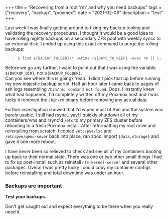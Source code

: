 +++
title = "Recovering from a root 'rm' and why you need backups"
tags = ["recovery", "backup", "proxmox"]
date = "2021-02-06"
description = "test"
+++

Last week I was finally getting around to fixing my backup tooling and validating the recovery procedures. I thought it would be a good idea to have rolling nightly backups on a secondary ZFS pool with weekly syncs to an external disk. I ended up using this exact command to purge the rolling backups:

> `$ find ${BACKUP_FOLDER}/* -mtime +${DAYS_TO_KEEP} -exec rm {} \;`

Before we go any further, I want to point out that I was using the variable `${BACKUP_DIR}`, not `${BACKUP_FOLDER}`.  
Can you see where this is going? Yeah.. I didn't pick that up before running my new majestic backup script. Half an hour later I came back to pages of ssh logs resembling `/bin/rm: command not found`. Oops. I instantly knew what had happened, I'd completely written off my Proxmox host and I was lucky it removed the `/bin/rm` binary before removing any actual data.

Further investigation showed that I'd wiped most of /bin and the system was barely usable, I still had rsync.. yay! I quickly shutdown all of my containers/vms and rsync'd `/etc` to my primary ZFS cluster before rebooting to a fresh Proxmox install. After reformatting my root drive and reinstalling from scratch, I copied `/etc/pve/lxc` and  
`/etc/pve/qemu-sever` back into place, ran zpool import `{data,storage}` and gave it one more reboot.

I have never been so relieved to check and see all of my containers booting up back to their normal state. There was one or two other small things I had to fix up post-install such as reinstall `nfs-kernel-server` and several other packages. Overal I was pretty lucky I could copy my container configs before reinstalling and total downtime was under an hour.

### Backups are important

**Test your backups.**

Don't get caught out and expect everything to be there when you really need it.
